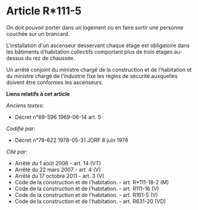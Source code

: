 # Article R*111-5

On doit pouvoir porter dans un logement ou en faire sortir une personne couchée sur un brancard.

L'installation d'un ascenseur desservant chaque étage est obligatoire dans les bâtiments d'habitation collectifs comportant
plus de trois étages au-dessus du rez de chaussée.

Un arrêté conjoint du ministre chargé de la construction et de l'habitation et du ministre chargé de l'industrie fixe les
règles de sécurité auxquelles doivent être conformes les ascenseurs.

**Liens relatifs à cet article**

_Anciens textes_:

  - Décret n°69-596 1969-06-14 art. 5

_Codifié par_:

  - Décret n°78-622 1978-05-31 JORF 8 juin 1978

_Cité par_:

  - Arrêté du 1 août 2006 - art. 14 (VT)
  - Arrêté du 22 mars 2007 - art. 4 (V)
  - Arrêté du 17 octobre 2011 - art. 3 (V)
  - Code de la construction et de l'habitation. - art. R*111-18-2 (M)
  - Code de la construction et de l'habitation. - art. R111-16 (V)
  - Code de la construction et de l'habitation. - art. R161-5 (V)
  - Code de la construction et de l'habitation. - art. R631-20 (VD)
